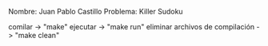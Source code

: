 Nombre: Juan Pablo Castillo 
Problema: Killer Sudoku

comilar -> "make"
ejecutar -> "make run"
eliminar archivos de compilación -> "make clean"
